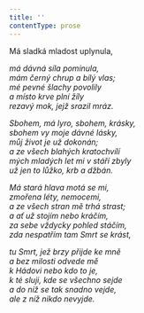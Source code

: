```yaml
---
title: ''
contentType: prose
---
```


<section>

Má sladká mladost uplynula,

_má dávná síla pominula,  
mám černý chrup a bílý vlas;  
mé pevné šlachy povolily  
a místo krve plní žíly  
rezavý mok, jejž srazil mráz._

</section>

<section>

_Sbohem, má lyro, sbohem, krásky,  
sbohem vy moje dávné lásky,  
můj život je už dokonán;  
a ze všech blahých kratochvílí  
mých mladých let mi v stáří zbyly  
už jen to lůžko, krb a džbán._

</section>

<section>

_Má stará hlava motá se mi,  
zmořena léty, nemocemi,  
a ze všech stran mě trhá strast;  
a ať už stojím nebo kráčím,  
za sebe vždycky pohled stáčím,  
zda nespatřím tam Smrt se krást,_

</section>

<section>

_tu Smrt, jež brzy přijde ke mně  
a bez milosti odvede mě  
k Hádovi nebo kdo to je,  
k té sluji, kde se všechno sejde  
a do níž se tak snadno vejde,  
ale z níž nikdo nevyjde._

</section>
